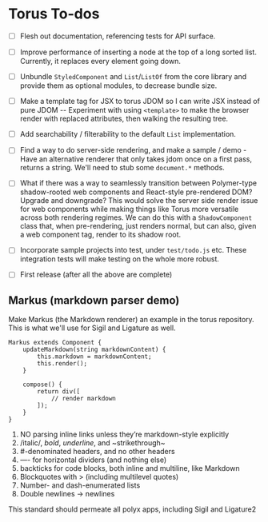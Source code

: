 # Torus To-dos

- [ ] Flesh out documentation, referencing tests for API surface.

- [ ] Improve performance of inserting a node at the top of a long sorted list. Currently, it replaces every element going down.

- [ ] Unbundle `StyledComponent` and `List`/`ListOf` from the core library and provide them as optional modules, to decrease bundle size.

- [ ] Make a template tag for JSX to torus JDOM so I can write JSX instead of pure JDOM -- Experiment with using `<template>` to make the browser render with replaced attributes, then walking the resulting tree.

- [ ] Add searchability / filterability to the default `List` implementation.

- [ ] Find a way to do server-side rendering, and make a sample / demo - Have an alternative renderer that only takes jdom once on a first pass, returns a string. We'll need to stub some `document.*` methods.

- [ ] What if there was a way to seamlessly transition between Polymer-type shadow-rooted web components and React-style pre-rendered DOM? Upgrade and downgrade? This would solve the server side render issue for web components while making things like Torus more versatile across both rendering regimes. We can do this with a `ShadowComponent` class that, when pre-rendering, just renders normal, but can also, given a web component tag, render to its shadow root.

- [ ] Incorporate sample projects into test, under `test/todo.js` etc. These integration tests will make testing on the whole more robust.

- [ ] First release (after all the above are complete)

## Markus (markdown parser demo)

Make Markus (the Markdown renderer) an example in the torus repository. This is what we'll use for Sigil and Ligature as well.

```
Markus extends Component {
    updateMarkdown(string markdownContent) {
        this.markdown = markdownContent;
        this.render();
    }

    compose() {
        return div([
            // render markdown
        ]);
    }
}
```

1. NO parsing inline links unless they’re markdown-style explicitly
2. /italic/, *bold*, _underline_, and ~strikethrough~
3. #-denominated headers, and no other headers
4. —- for horizontal dividers (and nothing else)
5. backticks for code blocks, both inline and multiline, like Markdown
6. Blockquotes with > (including multilevel quotes)
7. Number- and dash-enumerated lists
8. Double newlines -> newlines

This standard should permeate all polyx apps, including Sigil and Ligature2

